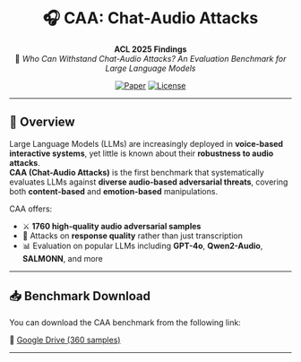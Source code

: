 <div align="center">

# 🎧 CAA: Chat-Audio Attacks

**ACL 2025 Findings**  
📄 *Who Can Withstand Chat-Audio Attacks? An Evaluation Benchmark for Large Language Models*

[![Paper](https://img.shields.io/badge/Paper-Findings%20of%20ACL%202025-blue)](https://drive.google.com/file/d/1kUkUDzYmRDsSjc69F_mA3IEXZ1RP1G4o/view?usp=drive_link)
[![License](https://img.shields.io/badge/License-MIT-green.svg)](LICENSE)

</div>

---

## 🧠 Overview

Large Language Models (LLMs) are increasingly deployed in **voice-based interactive systems**, yet little is known about their **robustness to audio attacks**.  
**CAA (Chat-Audio Attacks)** is the first benchmark that systematically evaluates LLMs against **diverse audio-based adversarial threats**, covering both **content-based** and **emotion-based** manipulations.

CAA offers:
- ⚔️ **1760 high-quality audio adversarial samples**
- 🎯 Attacks on **response quality** rather than just transcription
- 📊 Evaluation on popular LLMs including **GPT-4o**, **Qwen2-Audio**, **SALMONN**, and more

---

## 📥 Benchmark Download

You can download the CAA benchmark from the following link:

🔗 [Google Drive (360 samples)](https://drive.google.com/file/d/1kUkUDzYmRDsSjc69F_mA3IEXZ1RP1G4o/view?usp=drive_link)

---
